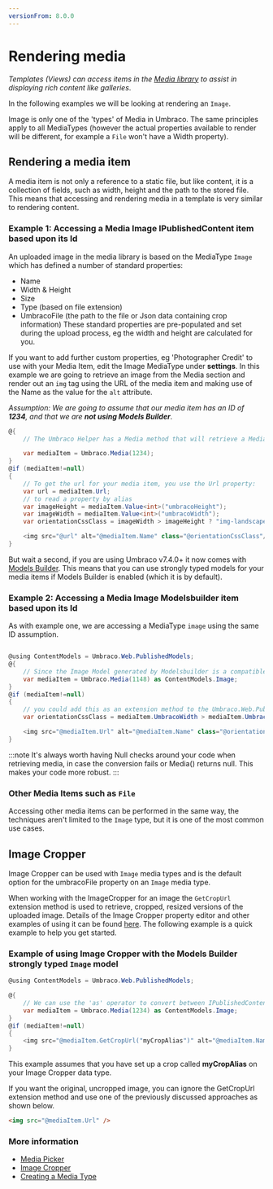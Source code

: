 ```yaml
---
versionFrom: 8.0.0
---
```


# Rendering media

_Templates (Views) can access items in the [Media library](../../Data/Creating-Media/index.md) to assist in displaying rich content like galleries_.

In the following examples we will be looking at rendering an `Image`.

Image is only one of the 'types' of Media in Umbraco. The same principles apply to all MediaTypes (however the actual properties available to render will be different, for example a `File` won't have a Width property).

## Rendering a media item

A media item is not only a reference to a static file, but like content, it is a collection of fields, such as width, height and the path to the stored file. This means that accessing and rendering media in a template is very similar to rendering content.

### Example 1: Accessing a Media Image IPublishedContent item based upon its Id

An uploaded image in the media library is based on the MediaType `Image` which has defined a number of standard properties:

- Name
- Width & Height
- Size
- Type (based on file extension)
- UmbracoFile (the path to the file or Json data containing crop information)
These standard properties are pre-populated and set during the upload process, eg the width and height are calculated for you.

If you want to add further custom properties, eg 'Photographer Credit' to use with your Media Item, edit the Image MediaType under **settings**. In this example we are going to retrieve an image from the Media section and render out an `img` tag using the URL of the media item and making use of the Name as the value for the `alt` attribute.

_Assumption: We are going to assume that our media item has an ID of **1234**, and that we are **not using Models Builder**_.

```csharp
@{
    // The Umbraco Helper has a Media method that will retrieve a Media Item by Id in the form of IPublishedContent, in this example the Media Item has a unique id of 1234:

    var mediaItem = Umbraco.Media(1234);
}
@if (mediaItem!=null)
{
    // To get the url for your media item, you use the Url property:
    var url = mediaItem.Url;
    // to read a property by alias
    var imageHeight = mediaItem.Value<int>("umbracoHeight");
    var imageWidth = mediaItem.Value<int>("umbracoWidth");
    var orientationCssClass = imageWidth > imageHeight ? "img-landscape" : "img-portrait";

    <img src="@url" alt="@mediaItem.Name" class="@orientationCssClass"/>
}
```

But wait a second, if you are using Umbraco v7.4.0+ it now comes with [Models Builder](../../../Reference/Templating/Modelsbuilder/index.md). This means that you can use strongly typed models for your media items if Models Builder is enabled (which it is by default).

### Example 2: Accessing a Media Image Modelsbuilder item based upon its Id
As with example one, we are accessing a MediaType `image` using the same ID assumption.

```csharp

@using ContentModels = Umbraco.Web.PublishedModels;
@{
    // Since the Image Model generated by Modelsbuilder is a compatible type to IPublishedContent we can use the 'as' operator to convert into the ModelsBuilder Umbraco.Web.PublishedModels.Image class
    var mediaItem = Umbraco.Media(1148) as ContentModels.Image;
}
@if (mediaItem!=null)
{
    // you could add this as an extension method to the Umbraco.Web.PublishedModels.Image class
    var orientationCssClass = mediaItem.UmbracoWidth > mediaItem.UmbracoHeight ? "img-landscape" : "img-portrait";

    <img src="@mediaItem.Url" alt="@mediaItem.Name" class="@orientationCssClass" />
}
```

:::note
It's always worth having Null checks around your code when retrieving media, in case the conversion fails or Media() returns null. This makes your code more robust.
:::

### Other Media Items such as `File`
Accessing other media items can be performed in the same way, the techniques aren't limited to the `Image` type, but it is one of the most common use cases.

## Image Cropper
Image Cropper can be used with `Image` media types and is the default option for the umbracoFile property on an `Image` media type.

When working with the ImageCropper for an image the `GetCropUrl` extension method is used to retrieve, cropped, resized versions of the uploaded image. Details of the Image Cropper property editor and other examples of using it can be found [here](../../Backoffice/Property-Editors/Built-in-Property-Editors/Image-Cropper.md). The following example is a quick example to help you get started.

### Example of using Image Cropper with the Models Builder strongly typed `Image` model

```csharp
@using ContentModels = Umbraco.Web.PublishedModels;

@{
    // We can use the 'as' operator to convert between IPublishedContent and ModelsBuilder Umbraco.Web.PublishedModels.Image
    var mediaItem = Umbraco.Media(1234) as ContentModels.Image;
}
@if (mediaItem!=null)
{
    <img src="@mediaItem.GetCropUrl("myCropAlias")" alt="@mediaItem.Name" />
}
```

This example assumes that you have set up a crop called **myCropAlias** on your Image Cropper data type.

If you want the original, uncropped image, you can ignore the GetCropUrl extension method and use one of the previously discussed approaches as shown below.

```html
<img src="@mediaItem.Url" />
```

### More information
- [Media Picker](../../Backoffice/Property-Editors/Built-in-Property-Editors/Media-Picker/index.md)
- [Image Cropper](../../Backoffice/Property-Editors/Built-in-Property-Editors/Image-Cropper.md)
- [Creating a Media Type](../../Data/Creating-Media/index.md#creating-a-media-type)
